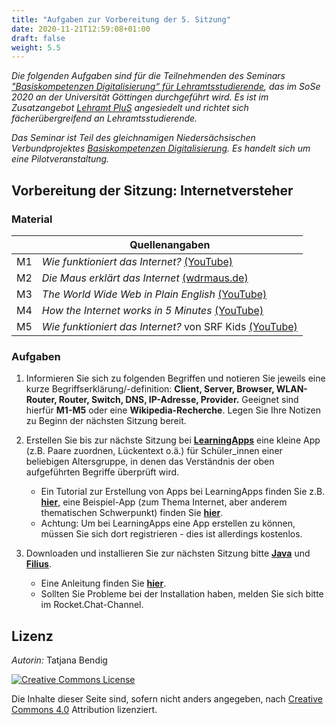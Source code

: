 ```yaml
---
title: "Aufgaben zur Vorbereitung der 5. Sitzung"
date: 2020-11-21T12:59:08+01:00
draft: false
weight: 5.5
---
```


*Die folgenden Aufgaben sind für die Teilnehmenden des  Seminars ["Basiskompetenzen Digitalisierung“ für Lehramtsstudierende](https://univz.uni-goettingen.de/qisserver/rds?state=verpublish&status=init&vmfile=no&moduleCall=webInfo&publishConfFile=webInfo&publishSubDir=veranstaltung&veranstaltung.veranstid=262605), das im SoSe 2020 an der Universität Göttingen durchgeführt wird. Es ist im Zusatzangebot [Lehramt PluS](https://www.uni-goettingen.de/lehramtplus) angesiedelt und richtet sich fächerübergreifend an Lehramtsstudierende.*

*Das Seminar ist Teil des gleichnamigen Niedersächsischen Verbundprojektes [Basiskompetenzen Digitalisierung](http://www.lehrerbildungsverbund-niedersachsen.de/index.php?s=ProjektBasiskompetenzenDigitalisierung). Es handelt sich um eine Pilotveranstaltung.*


##  Vorbereitung der Sitzung: Internetversteher




### Material

|  | Quellenangaben |
| -------- | -------- |
| M1     |  *Wie funktioniert das Internet?* [(YouTube)](https://www.youtube.com/watch?v=1_KoWO6OQUQ) |
| M2     |  *Die Maus erklärt das Internet* [(wdrmaus.de)](https://www.wdrmaus.de/filme/sachgeschichten/internet.php5) |
| M3 | *The World Wide Web in Plain English*   [(YouTube)](https://www.youtube.com/watch?v=xfv-dNGfW8A)|
| M4 | *How the Internet works in 5 Minutes*  [(YouTube)](https://www.youtube.com/watch?v=7_LPdttKXPc)|
| M5 | *Wie funktioniert das Internet?* von SRF Kids [(YouTube)](https://www.youtube.com/watch?v=e9FJPnFQWi8)|


### Aufgaben

1. Informieren Sie sich zu folgenden Begriffen und notieren Sie jeweils eine kurze Begriffserklärung/-definition: **Client, Server, Browser, WLAN-Router, Router, Switch, DNS, IP-Adresse, Provider.** Geeignet sind hierfür **M1-M5** oder eine **Wikipedia-Recherche**. Legen Sie Ihre Notizen zu Beginn der nächsten Sitzung bereit.

2. Erstellen Sie bis zur nächste Sitzung bei [**LearningApps**](https://learningapps.org) eine kleine App (z.B. Paare zuordnen, Lückentext o.ä.) für Schüler_innen einer beliebigen Altersgruppe, in denen das Verständnis der oben aufgeführten Begriffe überprüft wird.
    * Ein Tutorial zur Erstellung von Apps bei LearningApps finden Sie z.B. [**hier**](https://www.youtube.com/watch?v=5ROqJDx2ybc), eine Beispiel-App (zum Thema Internet, aber anderem thematischen Schwerpunkt) finden Sie [**hier**](https://learningapps.org/7560938).
    * Achtung: Um bei LearningApps eine App erstellen zu können, müssen Sie sich dort registrieren - dies ist allerdings kostenlos.

3. Downloaden und installieren Sie zur nächsten Sitzung bitte [**Java**](https://www.java.com/de/download/) und [**Filius**](https://www.lernsoftware-filius.de/Herunterladen).
   * Eine Anleitung finden Sie [**hier**](https://1drv.ms/p/s!Aj2UGTMpU8pvhjWtXh-BeOcdrRgl?e=z2PGpH).
   * Sollten Sie Probleme bei der Installation haben, melden Sie sich bitte im Rocket.Chat-Channel.   




## Lizenz
*Autorin:* Tatjana Bendig


<a rel="license" href="http://creativecommons.org/licenses/by/4.0/"><img alt="Creative Commons License" style="border-width:0" src="https://i.creativecommons.org/l/by/4.0/88x31.png" /></a><br/><p>Die Inhalte dieser Seite sind, sofern nicht anders angegeben, nach <a rel="license" href="http://creativecommons.org/licenses/by/4.0/">Creative Commons 4.0</a> Attribution lizenziert.</p>
